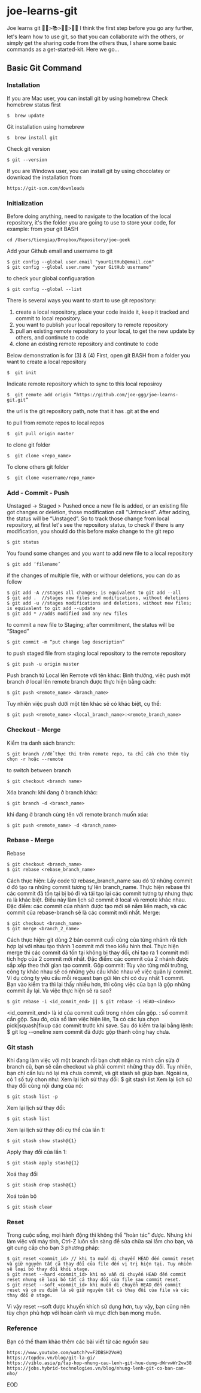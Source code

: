 # joe-learns-git

Joe learns git 🐱‍💻>📚>🐱‍👤>🐱‍🏍
I think the first step before you go any further, let's learn how to use git, so that you can collaborate with the others, or simply get the sharing code from the others
thus, I share some basic commands as a get-started-kit.
Here we go...

## Basic Git Command

### Installation

If you are Mac user, you can install git by using homebrew
Check homebrew status first
```
$  brew update
```
Git installation using homebrew
```
$  brew install git 
```
Check git version
```
$ git --version
```
If you are Windows user, you can install git by using chocolatey
or download the installation from 
```
https://git-scm.com/downloads
```

### Initialization

Before doing anything, need to navigate to the location of the local repository, it's the folder you are going to use to store your code, for example:
from your git BASH
```
cd /Users/tiengiap/Dropbox/Repository/joe-geek 
```
Add your Github email and username to git
```
$ git config --global user.email "yourGitHub@email.com"
$ git config --global user.name "your GitHub username"
```
to check your global configuaration
```
$ git config --global --list
```

There is several ways you want to start to use git repository:
1) create a local repository, place your code inside it, keep it tracked and commit to local repository.
2) you want to publish your local repository to remote repository
3) pull an existing remote repository to your local, to get the new update by others, and continute to code
4) clone an existing remote repository and continute to code

Below demonstration is for (3) & (4)
First, open git BASH from a folder you want to create a local repository
```
$  git init  
```
Indicate remote repository which to sync to this local reposiroy
```
$  git remote add origin “https://github.com/joe-ggg/joe-learns-git.git” 
```
the url is the git repository path, note that it has .git at the end
 
to pull from remote repos to local repos
```
$  git pull origin master 
```
to clone git folder
```
$  git clone <repo_name>
```
To clone others git folder
```
$  git clone <username/repo_name>
```

### Add - Commit - Push

Unstaged -> Staged > Pushed
once a new file is added, or an existing file got changes or deletion, those modification call "Untracked".
After adding, the status will be “Unstaged”.
So to track those change from local repository, at first let's see the repository status, to check if there is any modification, you should do this before make change to the git repo
```
$ git status 
```
You found some changes and you want to add new file to a local repository
```
$ git add ‘filename’ 
```
if the changes of multiple file, with or withour deletions, you can do as follow
```
$ git add -A //stages all changes; is equivalent to git add --all
$ git add .  //stages new files and modifications, without deletions
$ git add -u //stages modifications and deletions, without new files; is equivalent to git add --update
$ git add * //adds modified and any new files 
```
to commit a new file to Staging; after commitment, the status will be “Staged”
```
$ git commit -m “put change log description”  
```
to push staged file from staging local repository to the remote repository
```
$ git push -u origin master
```
Push branch từ Local lên Remote với tên khác:
Bình thường, việc push một branch ở local lên remote branch được thực hiện bằng cách: 
```
$ git push <remote_name> <branch_name>
```
Tuy nhiên việc push dưới một tên khác sẽ có khác biệt, cụ thể: 
```
$ git push <remote_name> <local_branch_name>:<remote_branch_name>
```

### Checkout - Merge

Kiểm tra danh sách branch: 
```
$ git branch //để thực thi trên remote repo, ta chỉ cần cho thêm tùy chọn -r hoặc --remote
```
to switch between branch
```
$ git checkout <branch name> 
```
Xóa branch:
khi đang ở branch khác: 
```
$ git branch -d <branch_name>
```
khi đang ở branch cùng tên với remote branch muốn xóa: 
```
$ git push <remote_name> -d <branch_name>

```
### Rebase - Merge
Rebase
```
$ git checkout <branch_name>
$ git rebase <rebase_branch_name>
```
Cách thực hiện: Lấy code từ rebase_branch_name sau đó từ những commit ở đó tạo ra những commit tương tự lên branch_name. Thực hiện rebase thì các commit đã tồn tại bị bỏ đi và tái tạo lại các commit tương tự nhưng thực ra là khác biệt. Điều này làm lịch sử commit ở local và remote khác nhau.
Đặc điểm: các commit của nhánh được tạo mới sẽ nằm liền mạch, và các commit của rebase-branch sẽ là các commit mới nhất.
Merge:
```
$ git checkout <branch_name>
$ git merge <branch_2_name>
```
Cách thực hiện: git dùng 2 bản commit cuối cùng của từng nhánh rồi tích hợp lại với nhau tạo thành 1 commit mới theo kiểu hình thoi. Thực hiện merge thì các commit đã tồn tại không bị thay đổi, chỉ tạo ra 1 commit mới tích hợp của 2 commit mới nhất.
Đặc điểm: các commit của 2 nhánh được sắp xếp theo thời gian tạo commit.
Gộp commit:
Tùy vào từng môi trường, công ty khác nhau sẽ có những yêu cầu khác nhau về việc quản lý commit. Ví dụ công ty yêu cầu mỗi request bạn gửi lên chỉ có duy nhất 1 commit. Bạn vào kiểm tra thì lại thấy nhiều hơn, thì công việc của bạn là gộp những commit ấy lại. Và việc thực hiện sẽ ra sao?
```
$ git rebase -i <id_commit_end> || $ git rebase -i HEAD~<index>
```
<id_commit_end> là id của commit cuối trong nhóm cần gộp.
<index>: số commit cần gộp. Sau đó, cửa sổ làm việc hiện lên, Ta có các lựa chọn pick|squash|fixup các commit trước khi save.
Sau đó kiểm tra lại bằng lệnh: $ git log --oneline xem commit đã được gộp thành công hay chưa.
 
### Git stash


Khi đang làm việc với một branch rồi bạn chợt nhận ra mình cần sửa ở branch cũ, bạn sẽ cần checkout và phải commit những thay đổi. Tuy nhiên, bạn chỉ cần lưu nó lại mà chưa commit, và git stash sẽ giúp bạn. Ngoài ra, có 1 số tuỳ chọn như:
Xem lại lịch sử thay đổi: $ git stash list
Xem lại lịch sử thay đổi cùng nội dung của nó: 
```
$ git stash list -p
```
Xem lại lịch sử thay đổi: 
```
$ git stash list
```
Xem lại lịch sử thay đổi cụ thể của lần 1: 
```
$ git stash show stash@{1}
```
Apply thay đổi của lần 1: 
```
$ git stash apply stash@{1}
```
Xoá thay đổi
```
$ git stash drop stash@{1}
```
Xoá toàn bộ
```
$ git stash clear
```

### Reset

Trong cuộc sống, mọi hành động thì không thể "hoàn tác" được. Nhưng khi làm việc với máy tính, Ctrl-Z luôn sẵn sàng để sửa chữa sai lầm cho bạn, và git cung cấp cho bạn 3 phương pháp:

```
$ git reset <commit_id> // khi ta muốn di chuyển HEAD đến commit reset và giữ nguyên tất cả thay đổi của file đến vị trị hiện tại. Tuy nhiên sẽ loại bỏ thay đổi khỏi stage.
$ git reset --hard <commit_id> khi nó vẫn di chuyển HEAD đến commit reset nhưng sẽ loại bỏ tất cả thay đổi của file sau commit reset.
$ git reset --soft <commit_id> khi muốn di chuyển HEAD đến commit reset và có ưu điểm là sẽ giữ nguyên tất cả thay đổi của file và các thay đổi ở stage. 
```

Vì vậy reset --soft được khuyến khích sử dụng hơn, tuy vậy, bạn cũng nên tùy chọn phù hợp với hoàn cảnh và mục đích bạn mong muốn.

### Reference

Bạn có thể tham khảo thêm các bài viết từ các nguồn sau

```
https://www.youtube.com/watch?v=F2DBSH2VoHQ
https://topdev.vn/blog/git-la-gi/
https://viblo.asia/p/tap-hop-nhung-cau-lenh-git-huu-dung-dWrvwWr2vw38
https://jobs.hybrid-technologies.vn/blog/nhung-lenh-git-co-ban-can-nho/
```
EOD